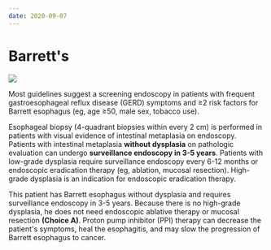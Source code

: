 ```yaml
---
date: 2020-09-07
---
```


# Barrett's

<!-- Barrett's esophagus management -->

![](https://photos.thisispiggy.com/file/wikiFiles/image-20200829082648358.png)

Most guidelines suggest a screening endoscopy in patients with frequent gastroesophageal reflux disease (GERD) symptoms and ≥2 risk factors for Barrett esophagus (eg, age ≥50, male sex, tobacco use).

Esophageal biopsy (4-quadrant biopsies within every 2 cm) is performed in patients with visual evidence of intestinal metaplasia on endoscopy.  Patients with intestinal metaplasia **without dysplasia** on pathologic evaluation can undergo **surveillance endoscopy in 3-5 years**.  Patients with low-grade dysplasia require surveillance endoscopy every 6-12 months or endoscopic eradication therapy (eg, ablation, mucosal resection).  High-grade dysplasia is an indication for endoscopic eradication therapy.

This patient has Barrett esophagus without dysplasia and requires surveillance endoscopy in 3-5 years.  Because there is no high-grade dysplasia, he does not need endoscopic ablative therapy or mucosal resection **(Choice A)**.  Proton pump inhibitor (PPI) therapy can decrease the patient's symptoms, heal the esophagitis, and may slow the progression of Barrett esophagus to cancer.

